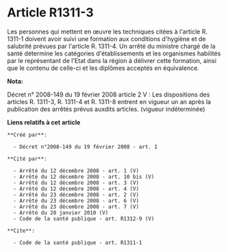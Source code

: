 # Article R1311-3

Les personnes qui mettent en œuvre les techniques citées à l'article R. 1311-1 doivent avoir suivi une formation aux
conditions d'hygiène et de salubrité prévues par l'article R. 1311-4. Un arrêté du ministre chargé de la santé détermine les
catégories d'établissements et les organismes habilités par le représentant de l'Etat dans la région à délivrer cette
formation, ainsi que le contenu de celle-ci et les diplômes acceptés en équivalence.

**Nota:**

Décret n° 2008-149 du 19 février 2008 article 2 V : Les dispositions des articles R. 1311-3, R. 1311-4 et R. 1311-8 entrent
en vigueur un an après la publication des arrêtés prévus auxdits articles. (vigueur indéterminée)

**Liens relatifs à cet article**

	**Créé par**:

	  - Décret n°2008-149 du 19 février 2008 - art. 1

	**Cité par**:

	  - Arrêté du 12 décembre 2008 - art. 1 (V)
	  - Arrêté du 12 décembre 2008 - art. 10 bis (V)
	  - Arrêté du 12 décembre 2008 - art. 3 (V)
	  - Arrêté du 12 décembre 2008 - art. 4 (V)
	  - Arrêté du 23 décembre 2008 - art. 2 (V)
	  - Arrêté du 23 décembre 2008 - art. 6 (V)
	  - Arrêté du 23 décembre 2008 - art. 7 (V)
	  - Arrêté du 20 janvier 2010 (V)
	  - Code de la santé publique - art. R1312-9 (V)

	**Cite**:

	  - Code de la santé publique - art. R1311-1
